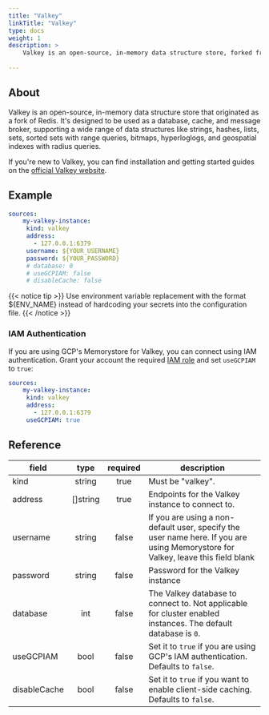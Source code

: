 ```yaml
---
title: "Valkey"
linkTitle: "Valkey"
type: docs
weight: 1
description: >
    Valkey is an open-source, in-memory data structure store, forked from Redis.
    
---
```


## About

Valkey is an open-source, in-memory data structure store that originated as a
fork of Redis. It's designed to be used as a database, cache, and message
broker, supporting a wide range of data structures like strings, hashes, lists,
sets, sorted sets with range queries, bitmaps, hyperloglogs, and geospatial
indexes with radius queries.

If you're new to Valkey, you can find installation and getting started guides on
the [official Valkey website](https://valkey.io/topics/quickstart/).

## Example

```yaml
sources:
    my-valkey-instance:
     kind: valkey
     address:
       - 127.0.0.1:6379
     username: ${YOUR_USERNAME}
     password: ${YOUR_PASSWORD}
     # database: 0
     # useGCPIAM: false
     # disableCache: false
```

{{< notice tip >}}
Use environment variable replacement with the format ${ENV_NAME}
instead of hardcoding your secrets into the configuration file.
{{< /notice >}}

### IAM Authentication

If you are using GCP's Memorystore for Valkey, you can connect using IAM
authentication. Grant your account the required [IAM role][iam] and set
`useGCPIAM` to `true`:

```yaml
sources:
    my-valkey-instance:
     kind: valkey
     address:
       - 127.0.0.1:6379
     useGCPIAM: true
```

[iam]: https://cloud.google.com/memorystore/docs/valkey/about-iam-auth

## Reference

| **field**    | **type** | **required** | **description**                                                                                                                  |
|--------------|:--------:|:------------:|----------------------------------------------------------------------------------------------------------------------------------|
| kind         |  string  |     true     | Must be "valkey".                                                                                                                |
| address      | []string |     true     | Endpoints for the Valkey instance to connect to.                                                                                 |
| username     |  string  |    false     | If you are using a non-default user, specify the user name here. If you are using Memorystore for Valkey, leave this field blank |
| password     |  string  |    false     | Password for the Valkey instance                                                                                                 |
| database     |   int    |    false     | The Valkey database to connect to. Not applicable for cluster enabled instances. The default database is `0`.                    |
| useGCPIAM    |   bool   |    false     | Set it to `true` if you are using GCP's IAM authentication. Defaults to `false`.                                                 |
| disableCache |   bool   |    false     | Set it to `true` if you want to enable client-side caching. Defaults to `false`.                                                 |
